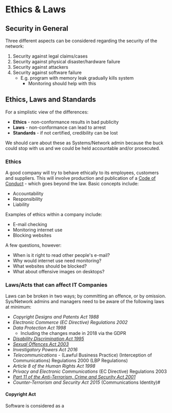 # Ethics & Laws
## Security in General

Three different aspects can be considered regarding the security of the network:
1) Security against legal claims/cases
2) Security against physical disaster/hardware failure
3) Security against attackers
4) Security against software failure
	- E.g. program with memory leak gradually kills system
		- Monitoring should help with this

## Ethics, Laws and Standards
For a simplistic view of the differences:
- **Ethics** - non-conformance results in bad publicity
- **Laws** - non-conformance can lead to arrest
- **Standards** - if not certified, credibility can be lost

We should care about these as Systems/Network admin because the buck could stop with us and we could be held accountable and/or prosecuted.

### Ethics
A good company will try to behave ethically to its employees, customers and suppliers. This will involve production and publication of a [Code of Conduct](https://www.usenix.org/lisa/system-administrators-code-ethics) - which goes beyond the law. Basic concepts include:
- Accountability
- Responsibility
- Liability

Examples of ethics within a company include:
- E-mail checking
- Monitoring internet use
- Blocking websites

A few questions, however:
- When is it right to read other people's e-mail?
- Why would internet use need monitoring?
- What websites should be blocked?
- What about offensive images on desktops?

### Laws/Acts that can affect IT Companies

Laws can be broken in two ways; by committing an offence, or by omission. Sys/Network admins and managers need to be aware of the following laws at minimum:
- *Copyright Designs and Patents Act 1988*
- *Electronic Commerce (EC Directive) Regulations 2002*
- *Data Protection Act 1998*
	- Including the changes made in 2018 via the GDPR
- *[Disability Discrimination Act 1995](https://www.rnib.org.uk/xpedio/groups/public/documents/publicwebsite/public_legalcase.hcsp)*
- *[Sexual Offences Act 2003](http://www.computing.co.uk/itweek/news/2085638/rules-cut-porn-risks)*
- *Investigatory Powers Act 2016*
- *Telecommunications* - (Lawful Business Practice) (Interception of Communications) Regulations 2000 (LBP Regulations)
- *Article 8 of the Human Rights Act 1998*
- *Privacy and Electronic Communications* (EC Directive) Regulations 2003
- *[Part 11 of the Anti-Terrorism, Crime and Security Act 2001](http://www.opsi.gov.uk/acts/acts2001/ukpga_20010024_en_11)*
- *Counter-Terrorism and Security Act 2015* (Communications Identity)#

#### Copyright Act
Software is considered as a 